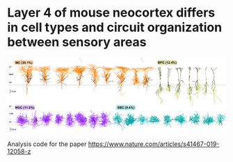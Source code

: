 # Layer 4 of mouse neocortex differs in cell types and circuit organization between sensory areas

![Layer 4 neurons](cover.png)

Analysis code for the paper https://www.nature.com/articles/s41467-019-12058-z
